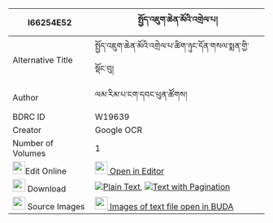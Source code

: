 |I66254E52|སྤྱོད་འཇུག་ཆེན་མོའི་འགྲེལ་པ། 
| --- | --- 
|Alternative Title |སྤྱོད་འཇུག་ཆེན་མོའི་འགྲེལ་པ་ཚིག་ཉུང་དོན་གསལ་སྨན་གྱི་སྡོང་བུ།
|Author| ལམ་རིམ་པ་ངག་དབང་ཕུན་ཚོགས།
|BDRC ID | W19639
|Creator | Google OCR
|Number of Volumes| 1
|<img width="25" src="https://img.icons8.com/color/25/000000/edit-property.png">Edit Online| [<img width="25" src="https://avatars.githubusercontent.com/u/45091458?s=200&v=4"> Open in Editor](http://editor.openpecha.org/I66254E52)
|<img width="25" src="https://img.icons8.com/fluent/48/000000/download-2.png"/>  Download | [![](https://img.icons8.com/color/20/000000/txt.png)Plain Text](https://github.com/Openpecha/I66254E52/releases/download/v1/chonjuk_chen_mo_i_drelpa_plain_I66254E52.zip), [![](https://img.icons8.com/color/20/000000/txt.png)Text with Pagination](https://github.com/Openpecha/I66254E52/releases/download/v1/chonjuk_chen_mo_i_drelpa_pages_I66254E52.zip)
|<img width="25" src="https://img.icons8.com/plasticine/100/000000/pictures-folder.png"/>  Source Images | [<img width="25" src="https://library.bdrc.io/icons/BUDA-small.svg"> Images of text file open in BUDA](https://library.bdrc.io/show/bdr:W19639)